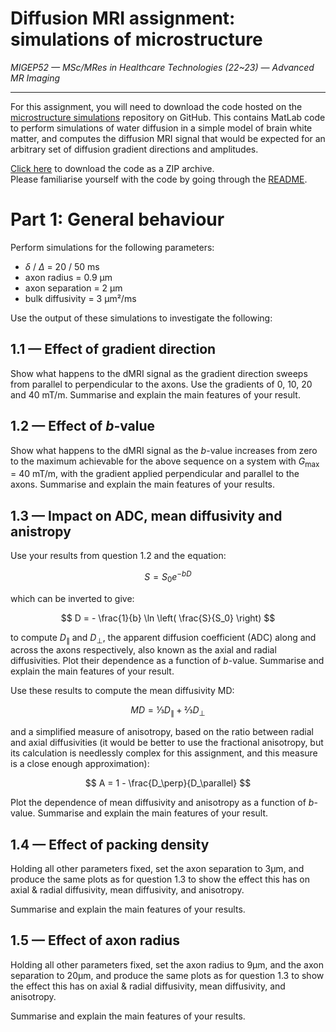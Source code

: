 # Diffusion MRI assignment: simulations of microstructure

_MIGEP52 — MSc/MRes in Healthcare Technologies (22~23) — Advanced MR Imaging_


---

For this assignment, you will need to download the code hosted on the
[microstructure
simulations](https://github.com/jdtournier/microstructure_simulations)
repository on GitHub. This contains MatLab code to perform simulations of
water diffusion in a simple model of brain white matter, and computes the
diffusion MRI signal that would be expected for an arbitrary set of diffusion
gradient directions and amplitudes. 

[Click here](https://github.com/jdtournier/microstructure_simulations/archive/refs/heads/main.zip)
to download the code as a ZIP archive. \
Please familiarise yourself with the code by going through the
[README](https://github.com/jdtournier/microstructure_simulations/blob/main/README.md). 


# Part 1: General behaviour

Perform simulations for the following parameters:

- $\delta$ / $\Delta$ = 20 / 50 ms
- axon radius = 0.9 µm
- axon separation = 2 µm
- bulk diffusivity = 3 µm²/ms

Use the output of these simulations to investigate the following:

## 1.1 — Effect of gradient direction

Show what happens to the dMRI signal as the gradient direction sweeps from
parallel to perpendicular to the axons. Use the gradients of 0, 10, 20 and 40
mT/m. Summarise and explain the main features of your result.

## 1.2 — Effect of _b_-value

Show what happens to the dMRI signal as the _b_-value increases from zero to
the maximum achievable for the above sequence on a system with
$G_{\textrm{max}}$ = 40 mT/m, with the gradient applied perpendicular and
parallel to the axons. Summarise and explain the main features of your results.

## 1.3 — Impact on ADC, mean diffusivity and anistropy

Use your results from question 1.2 and the equation:

$$
S = S_0 e^{-bD}
$$

which can be inverted to give:

$$
D = - \frac{1}{b} \ln \left( \frac{S}{S_0} \right)
$$

to compute $D_\parallel$ and $D_\perp$, the apparent diffusion coefficient (ADC) along and across the axons
respectively, also known as the axial and radial diffusivities.
Plot their dependence as a function of _b_-value. Summarise and explain the main features of your result.

Use these results to compute the mean diffusivity MD:

$$
MD = ⅓D_\parallel + ⅔D_\perp
$$

and a simplified measure of anisotropy, based on the ratio between radial and
axial diffusivities (it would be better to use the fractional anisotropy, but
its calculation is needlessly complex for this assignment, and this measure is a close enough
approximation):

$$
A = 1 - \frac{D_\perp}{D_\parallel}
$$

Plot the dependence of mean diffusivity and anisotropy as a function of _b_-value. 
Summarise and explain the main features of your result.


## 1.4 — Effect of packing density

Holding all other parameters fixed, set the axon separation to 3µm, and produce
the same plots as for question 1.3 to show the effect this has on axial &
radial diffusivity, mean diffusivity, and anisotropy.

Summarise and explain the main features of your results.


## 1.5 — Effect of axon radius

Holding all other parameters fixed, set the axon radius to 9µm, and the axon
separation to 20µm, and produce the same plots as for question 1.3 to show
the effect this has on axial & radial diffusivity, mean diffusivity, and
anisotropy.

Summarise and explain the main features of your results.
